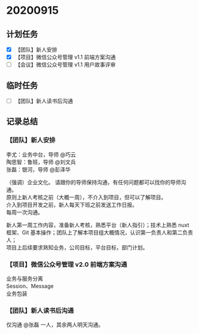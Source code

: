 # 20200915

## 计划任务

- [x] 【团队】新人安排
- [x] 【项目】微信公众号管理 v1.1 前端方案沟通
- [ ] 【会议】微信公众号管理 v1.1 用户故事评审

## 临时任务

- [ ] 【团队】新人读书后沟通

## 记录总结

### 【团队】新人安排

李尤：业务中台，导师 @巧云  
陶思智：鲁班，导师 @刘文兵  
张磊：银河，导师 @彭泽华

（强调）企业文化。
请跟你的导师保持沟通，有任何问题都可以找你的导师沟通。  
原则上新人考核之前（大概一周），不介入到项目，但可以了解项目。  
介入到项目开发之前，新人每天下班之前发送工作日报。  
每周一次沟通。

新人第一周工作内容，准备新人考核，熟悉平台（新人指引）；技术上熟悉 nuxt 框架、Git 基本操作；团队上了解本项目组大概情况，认识第一负责人和第二负责人；  
项目上后续要求熟知业务，公司目标，平台目标，部门计划。

### 【项目】微信公众号管理 v2.0 前端方案沟通

业务与服务分离  
Session、Message  
业务包装

### 【团队】新人读书后沟通

仅沟通 @张磊 一人，其余两人明天沟通。
